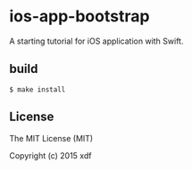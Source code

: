 # ios-app-bootstrap

A starting tutorial for iOS application with Swift.

## build

```shell
$ make install
```

## License

The MIT License (MIT)

Copyright (c) 2015 xdf
